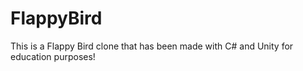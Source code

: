 # FlappyBird
This is a Flappy Bird clone that has been made with C# and Unity for education purposes!
